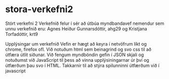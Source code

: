 # stora-verkefni2
Stórt verkefni 2
Verkefnið felur í sér að útbúa myndbandavef
nemendur sem unnu verkefnið eru:
Agnes Heiður Gunnarsdóttir, ahg29 og
Kristjana Torfadóttir, krt9

Upplýsingar um verkefnið
Vefin er hægt að keyra í netvöfrum líkt og chrome, firefox ofl.
Við notuðum html sem beinagrind og svo css til að útfæra útlit síðunar.
Við fengum myndböndin gefin í JSON skjali og notuðumst við JavaScript til þess að vinna upplýsiningarnar úr því og útfærðum þau svo í HTML. 
Takkarnir til að stýra spilunninni útfærðum við í javascript
